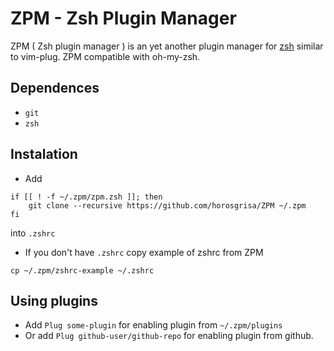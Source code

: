 # ZPM - Zsh Plugin Manager

ZPM ( Zsh plugin manager ) is an yet another plugin manager for [zsh](http://www.zsh.org/) similar to vim-plug. ZPM compatible with oh-my-zsh. 

## Dependences
* `git`
* `zsh`

## Instalation 

* Add 
```
if [[ ! -f ~/.zpm/zpm.zsh ]]; then
    git clone --recursive https://github.com/horosgrisa/ZPM ~/.zpm
fi
```
into `.zshrc`

* If you don't have `.zshrc` copy example of zshrc from ZPM
```
cp ~/.zpm/zshrc-example ~/.zshrc
```

## Using plugins

* Add `Plug some-plugin` for enabling plugin from `~/.zpm/plugins`
* Or add `Plug github-user/github-repo` for enabling plugin from github.

